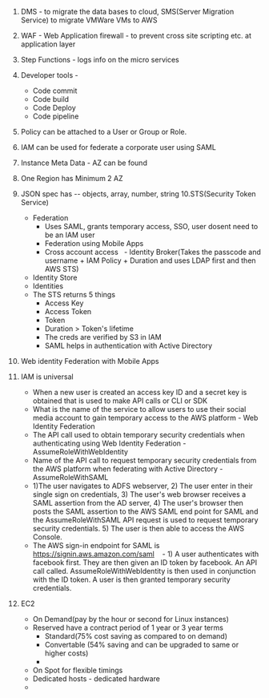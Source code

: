 1. DMS - to migrate the data bases to cloud, SMS(Server Migration Service) to migrate VMWare VMs to AWS
2. WAF - Web Application firewall - to prevent cross site scripting etc. at application layer
3. Step Functions - logs info on the micro services
4. Developer tools -
   - Code commit
   - Code build
   - Code Deploy
   - Code pipeline
5. Policy can be attached to a User or Group or Role.
6. IAM can be used for federate a corporate user using SAML
7. Instance Meta Data - AZ can be found
8. One Region has Minimum 2 AZ
9. JSON spec has -- objects, array, number, string
10.STS(Security Token Service)
   - Federation
     - Uses SAML, grants temporary access, SSO,  user dosent need to be an IAM user
     - Federation using Mobile Apps
     - Cross account access
   - Identity Broker(Takes the passcode and username + IAM Policy + Duration and uses LDAP first and then AWS STS)
   - Identity Store
   - Identities
   - The STS returns 5 things 
     - Access Key
     - Access Token
     - Token
     - Duration > Token's lifetime
     - The creds are verified by S3 in IAM
     - SAML helps in authentication with Active Directory

11. Web identity Federation with Mobile Apps
12. IAM is universal
    - When a new user is created an access key ID and a secret key is obtained that is used to make API calls or CLI or SDK
    - What is the name of the service to allow users to use their social media account to gain temporary access to the AWS           platform - Web Identity Federation
    - The API call used to obtain temporary security credentials when authenticating using Web Identity Federation -                 AssumeRoleWithWebIdentity
    - Name of the API call to request temporary security credentials from the AWS platform when federating with Active       Directory - AssumeRoleWithSAML
    -  1)The user navigates to ADFS webserver, 2) The user enter in their single sign on credentials, 3) The user's web                browser receives a SAML assertion from the AD server, 4) The user's browser then posts the SAML assertion to the AWS          SAML end point for SAML and the AssumeRoleWithSAML API request is used to request temporary security credentials. 5)          The user is then able to access the AWS Console.
    - The AWS sign-in endpoint for SAML is https://signin.aws.amazon.com/saml
    - 1) A user authenticates with facebook first. They are then given an ID token by facebook. An API call called.                    AssumeRoleWithWebIdentity is then used in conjunction with the ID token. A user is then granted temporary security            credentials.
13. EC2
    - On Demand(pay by the hour or second for Linux instances)
    - Reserved have a contract period of 1 year or 3 year terms
      - Standard(75% cost saving as compared to on demand)
      - Convertable (54% saving and can be upgraded to same or higher costs)
      - 
    - On Spot for flexible timings
    - Dedicated hosts - dedicated hardware
    - 
   


